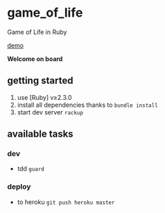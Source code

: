 # game_of_life
Game of Life in Ruby

[demo](https://glacial-hamlet-53356.herokuapp.com/grids/100)

**Welcome on board**
## getting started
1. use [Ruby] v≥2.3.0
2. install all dependencies thanks to ```bundle install```
3. start dev server ```rackup```

## available tasks
### dev
- tdd ```guard```

### deploy
- to heroku ```git push heroku master```
